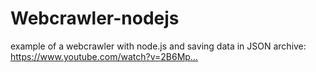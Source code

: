 # Webcrawler-nodejs

example of a webcrawler with node.js and saving data in JSON archive: https://www.youtube.com/watch?v=2B6Mp…
